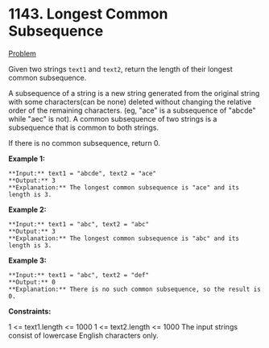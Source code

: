 # 1143. Longest Common Subsequence
[Problem](https://leetcode.com/problems/longest-common-subsequence/)

Given two strings `text1` and `text2`, return the length of their longest common subsequence.

A subsequence of a string is a new string generated from the original string with some characters(can be none) deleted without changing the relative order of the remaining characters. (eg, "ace" is a subsequence of "abcde" while "aec" is not). A common subsequence of two strings is a subsequence that is common to both strings.

 

If there is no common subsequence, return 0.

 

**Example 1:**
```
**Input:** text1 = "abcde", text2 = "ace" 
**Output:** 3  
**Explanation:** The longest common subsequence is "ace" and its length is 3.
```

**Example 2:**

```
**Input:** text1 = "abc", text2 = "abc"
**Output:** 3
**Explanation:** The longest common subsequence is "abc" and its length is 3.
```

**Example 3:**

```
**Input:** text1 = "abc", text2 = "def"
**Output:** 0
**Explanation:** There is no such common subsequence, so the result is 0.
```
 

**Constraints:**

1 <= text1.length <= 1000
1 <= text2.length <= 1000
The input strings consist of lowercase English characters only.
